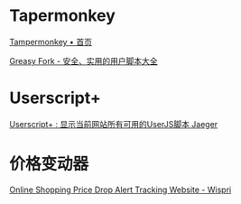 # Tapermonkey

[Tampermonkey • 首页](https://www.tampermonkey.net/)

[Greasy Fork - 安全、实用的用户脚本大全](https://greasyfork.org/zh-CN)

# Userscript+

[Userscript+ : 显示当前网站所有可用的UserJS脚本 Jaeger](https://greasyfork.org/zh-CN/scripts/24508-userscript-show-site-all-userjs)

# 价格变动器
[Online Shopping Price Drop Alert Tracking Website - Wispri](https://wispri.com.au/)
